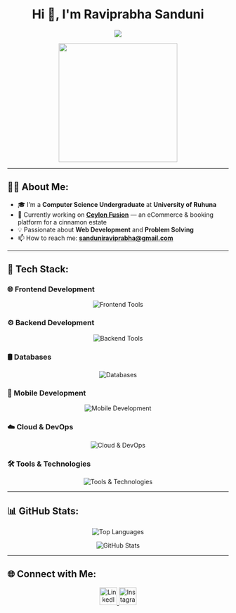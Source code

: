 <h1 align="center">Hi 👋, I'm Raviprabha Sanduni</h1>

<p align="center">
  <a href="https://github.com/DenverCoder1/readme-typing-svg">
    <img src="https://readme-typing-svg.herokuapp.com?font=IBM+Plex+Sans&color=%230EAA20&size=22&center=true&vCenter=true&lines=Welcome+to+my+GitHub+profile!;I'm+a+Software+Developer;A+Computer+Science+Undergraduate" />
  </a>
</p>

<p align='center'>
  <img src="https://media.giphy.com/media/QvpqTCiEcwtvx6wwJK/giphy.gif" width="270" height="270" frameBorder="0" class="giphy-embed" allowFullScreen>
</p>

---

## 👩‍💻 About Me:

- 🎓 I’m a **Computer Science Undergraduate** at **University of Ruhuna**  
- 🌿 Currently working on **[Ceylon Fusion](https://github.com/Ceylon-Fusion-Project)** — an eCommerce & booking platform for a cinnamon estate  
- 💡 Passionate about **Web Development** and **Problem Solving**  
- 📫 How to reach me: **sanduniraviprabha@gmail.com**  

---

## 🚀 Tech Stack:

### 🌐 Frontend Development
<div align="center">
  <img src="https://skillicons.dev/icons?i=html,css,js,ts,react,tailwind,bootstrap,figma" alt="Frontend Tools" />
</div>

### ⚙️ Backend Development
<div align="center">
  <img src="https://skillicons.dev/icons?i=java,spring,nodejs,php" alt="Backend Tools" />
</div>

### 🛢️ Databases
<div align="center">
  <img src="https://skillicons.dev/icons?i=postgres,mysql,mariadb" alt="Databases" />
</div>

### 📱 Mobile Development
<div align="center">
  <img src="https://skillicons.dev/icons?i=flutter,dart" alt="Mobile Development" />
</div>

### ☁️ Cloud & DevOps
<div align="center">
  <img src="https://skillicons.dev/icons?i=aws,docker,jenkins" alt="Cloud & DevOps" />
</div>

### 🛠️ Tools & Technologies
<div align="center">
  <img src="https://skillicons.dev/icons?i=git,linux,postman,swagger" alt="Tools & Technologies" />
</div>

---

## 📊 GitHub Stats:

<p align="center">
  <img src="https://github-readme-stats.vercel.app/api/top-langs?username=raviprabhasandunijayalal&show_icons=true&locale=en&layout=compact" alt="Top Languages" />
</p>

<p align="center">
  <img src="https://github-readme-stats.vercel.app/api?username=raviprabhasandunijayalal&show_icons=true&locale=en" alt="GitHub Stats" />
</p>

---

## 🌐 Connect with Me:

<p align="center">
  <a href="https://linkedin.com/in/raviprabha sanduni" target="blank">
    <img src="https://raw.githubusercontent.com/rahuldkjain/github-profile-readme-generator/master/src/images/icons/Social/linked-in-alt.svg" alt="LinkedIn" height="40" width="40" />
  </a>
  <a href="https://instagram.com/raviprabha._.00" target="blank">
    <img src="https://raw.githubusercontent.com/rahuldkjain/github-profile-readme-generator/master/src/images/icons/Social/instagram.svg" alt="Instagram" height="40" width="40" />
  </a>
</p>

